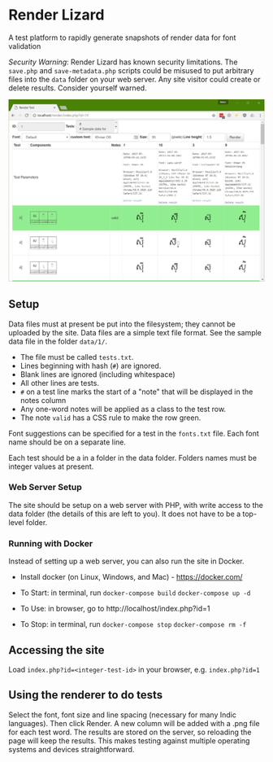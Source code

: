 # Render Lizard #
A test platform to rapidly generate snapshots of render data for font validation

*Security Warning*: Render Lizard has known security limitations. The `save.php` and `save-metadata.php` scripts could be
misused to put arbitrary files into the `data` folder on your web server. Any site visitor could create or delete
results. Consider yourself warned.

![Sample image](sample.jpg)

## Setup ##

Data files must at present be put into the filesystem; they cannot be uploaded by the site. Data files are a simple text file format. See the sample data file
in the folder `data/1/`.

  * The file must be called `tests.txt`.
  * Lines beginning with hash (`#`) are ignored.
  * Blank lines are ignored (including whitespace)
  * All other lines are tests.
  * `#` on a test line marks the start of a "note" that will be
    displayed in the notes column  
  * Any one-word notes will be applied as a class to the test row.
  * The note `valid` has a CSS rule to make the row green.

Font suggestions can be specified for a test in the `fonts.txt` file. Each font
name should be on a separate line.

Each test should be a in a folder in the data folder. Folders names must be integer values at present.

### Web Server Setup ###

The site should be setup on a web server with PHP, with write access to the
data folder (the details of this are left to you). It does not have to be a 
top-level folder.

### Running with Docker ###

Instead of setting up a web server, you can also run the site in Docker.

* Install docker (on Linux, Windows, and Mac) - https://docker.com/

* To Start: in terminal, run
  `docker-compose build`
  `docker-compose up -d`

* To Use: in browser, go to
  http://localhost/index.php?id=1

* To Stop: in terminal, run
  `docker-compose stop`
  `docker-compose rm -f`

## Accessing the site ##

Load `index.php?id=<integer-test-id>` in your browser, e.g. `index.php?id=1`

## Using the renderer to do tests ##

Select the font, font size and line spacing (necessary for many Indic
languages). Then click Render. A new column will be added with a .png 
file for each test word. The results are stored on the server, so 
reloading the page will keep the results. This makes testing against
multiple operating systems and devices straightforward.
